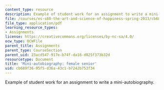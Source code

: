 ```yaml
---
content_type: resource
description: Example of student work for an assignment to write a mini-autobiography.
file: /courses/es-s60-the-art-and-science-of-happiness-spring-2013/cb689f3695f5d36a43c1b7242b753f34_MITES_S10S13_FemaleBio.pdf
file_type: application/pdf
learning_resource_types:
- Assignments
license: https://creativecommons.org/licenses/by-nc-sa/4.0/
ocw_type: OCWFile
parent_title: Assignments
parent_type: CourseSection
parent_uid: 23acd547-917e-b74f-da18-d025f373b32d
resourcetype: Document
title: 'Mini-autobiography: female senior'
uid: cb689f36-95f5-d36a-43c1-b7242b753f34
---
```

Example of student work for an assignment to write a mini-autobiography.